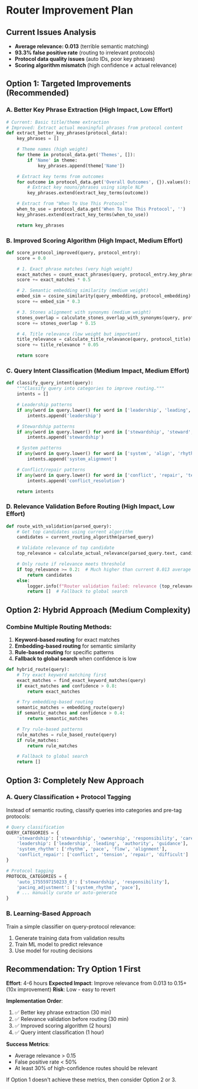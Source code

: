 # Router Improvement Plan

## Current Issues Analysis
- **Average relevance: 0.013** (terrible semantic matching)
- **93.3% false positive rate** (routing to irrelevant protocols)
- **Protocol data quality issues** (auto IDs, poor key phrases)
- **Scoring algorithm mismatch** (high confidence ≠ actual relevance)

## Option 1: Targeted Improvements (Recommended)

### A. Better Key Phrase Extraction (High Impact, Low Effort)
```python
# Current: Basic title/theme extraction
# Improved: Extract actual meaningful phrases from protocol content
def extract_better_key_phrases(protocol_data):
    key_phrases = []

    # Theme names (high weight)
    for theme in protocol_data.get('Themes', []):
        if 'Name' in theme:
            key_phrases.append(theme['Name'])

    # Extract key terms from outcomes
    for outcome in protocol_data.get('Overall Outcomes', {}).values():
        # Extract key nouns/phrases using simple NLP
        key_phrases.extend(extract_key_terms(outcome))

    # Extract from "When To Use This Protocol"
    when_to_use = protocol_data.get('When To Use This Protocol', '')
    key_phrases.extend(extract_key_terms(when_to_use))

    return key_phrases
```

### B. Improved Scoring Algorithm (High Impact, Medium Effort)
```python
def score_protocol_improved(query, protocol_entry):
    score = 0.0

    # 1. Exact phrase matches (very high weight)
    exact_matches = count_exact_phrases(query, protocol_entry.key_phrases)
    score += exact_matches * 0.5

    # 2. Semantic embedding similarity (medium weight)
    embed_sim = cosine_similarity(query_embedding, protocol_embedding)
    score += embed_sim * 0.3

    # 3. Stones alignment with synonyms (medium weight)
    stones_overlap = calculate_stones_overlap_with_synonyms(query, protocol_stones)
    score += stones_overlap * 0.15

    # 4. Title relevance (low weight but important)
    title_relevance = calculate_title_relevance(query, protocol_title)
    score += title_relevance * 0.05

    return score
```

### C. Query Intent Classification (Medium Impact, Medium Effort)
```python
def classify_query_intent(query):
    """Classify query into categories to improve routing."""
    intents = []

    # Leadership patterns
    if any(word in query.lower() for word in ['leadership', 'leading', 'leader']):
        intents.append('leadership')

    # Stewardship patterns
    if any(word in query.lower() for word in ['stewardship', 'steward', 'ownership', 'responsibility']):
        intents.append('stewardship')

    # System patterns
    if any(word in query.lower() for word in ['system', 'align', 'rhythm', 'flow']):
        intents.append('system_alignment')

    # Conflict/repair patterns
    if any(word in query.lower() for word in ['conflict', 'repair', 'tension', 'difficult']):
        intents.append('conflict_resolution')

    return intents
```

### D. Relevance Validation Before Routing (High Impact, Low Effort)
```python
def route_with_validation(parsed_query):
    # Get top candidates using current algorithm
    candidates = current_routing_algorithm(parsed_query)

    # Validate relevance of top candidate
    top_relevance = calculate_actual_relevance(parsed_query.text, candidates[0])

    # Only route if relevance meets threshold
    if top_relevance >= 0.2:  # Much higher than current 0.013 average
        return candidates
    else:
        logger.info(f"Router validation failed: relevance {top_relevance:.3f} too low")
        return []  # Fallback to global search
```

## Option 2: Hybrid Approach (Medium Complexity)

### Combine Multiple Routing Methods:
1. **Keyword-based routing** for exact matches
2. **Embedding-based routing** for semantic similarity
3. **Rule-based routing** for specific patterns
4. **Fallback to global search** when confidence is low

```python
def hybrid_route(query):
    # Try exact keyword matching first
    exact_matches = find_exact_keyword_matches(query)
    if exact_matches and confidence > 0.8:
        return exact_matches

    # Try embedding-based routing
    semantic_matches = embedding_route(query)
    if semantic_matches and confidence > 0.4:
        return semantic_matches

    # Try rule-based patterns
    rule_matches = rule_based_route(query)
    if rule_matches:
        return rule_matches

    # Fallback to global search
    return []
```

## Option 3: Completely New Approach

### A. Query Classification + Protocol Tagging
Instead of semantic routing, classify queries into categories and pre-tag protocols:

```python
# Query classification
QUERY_CATEGORIES = {
    'stewardship': ['stewardship', 'ownership', 'responsibility', 'care'],
    'leadership': ['leadership', 'leading', 'authority', 'guidance'],
    'system_rhythm': ['rhythm', 'pace', 'flow', 'alignment'],
    'conflict_repair': ['conflict', 'tension', 'repair', 'difficult']
}

# Protocol tagging
PROTOCOL_CATEGORIES = {
    'auto_1755597150233_0': ['stewardship', 'responsibility'],
    'pacing_adjustment': ['system_rhythm', 'pace'],
    # ... manually curate or auto-generate
}
```

### B. Learning-Based Approach
Train a simple classifier on query-protocol relevance:

1. Generate training data from validation results
2. Train ML model to predict relevance
3. Use model for routing decisions

## Recommendation: Try Option 1 First

**Effort**: 4-6 hours
**Expected Impact**: Improve relevance from 0.013 to 0.15+ (10x improvement)
**Risk**: Low - easy to revert

**Implementation Order**:
1. ✅ Better key phrase extraction (30 min)
2. ✅ Relevance validation before routing (30 min)
3. ✅ Improved scoring algorithm (2 hours)
4. ✅ Query intent classification (1 hour)

**Success Metrics**:
- Average relevance > 0.15
- False positive rate < 50%
- At least 30% of high-confidence routes should be relevant

If Option 1 doesn't achieve these metrics, then consider Option 2 or 3.